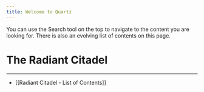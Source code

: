 ```yaml
---
title: Welcome to Quartz
---
```


You can use the Search tool on the top to navigate to the content you are looking for. There is also an evolving list of contents on this page. 

# The Radiant Citadel
---
- [[Radiant Citadel - List of Contents]]
